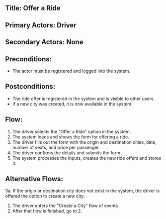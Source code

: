 ## Title: Offer a Ride

## Primary Actors: Driver
## Secondary Actors: None

## Preconditions:
- The actor must be registered and logged into the system.

## Postconditions:
- The ride offer is registered in the system and is visible to other users.
- If a new city was created, it is now available in the system.

## Flow:
1. The driver selects the "Offer a Ride" option in the system.
2. The system loads and shows the form for offering a ride.
3. The driver fills out the form with the origin and destination cities, date, number of seats, and price per passenger.
4. The driver confirms the details and submits the form.
5. The system processes the inputs, creates the new ride offers and stores it.

## Alternative Flows:
3a.  If the origin or destination city does not exist in the system, the driver is offered the option to create a new city.
1. The driver enters the "Create a City" flow of events
2. After that flow is finished, go to 2.